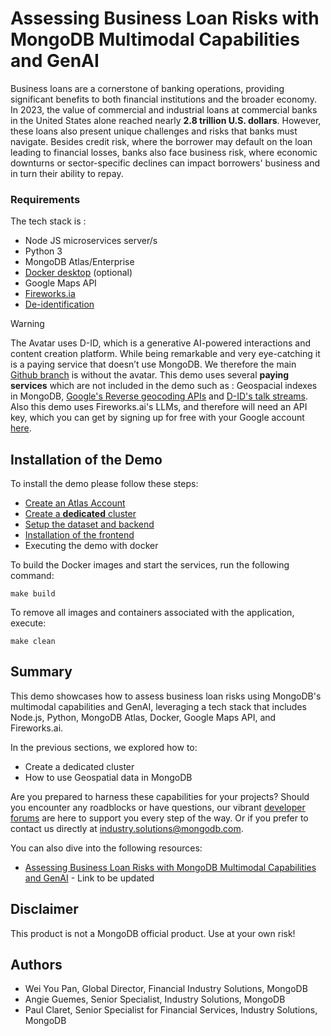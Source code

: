 # Assessing Business Loan Risks with MongoDB Multimodal Capabilities and GenAI

Business loans are a cornerstone of banking operations, providing significant benefits to both financial institutions and the broader economy. In 2023, the value of commercial and industrial loans at commercial banks in the United States alone reached nearly **2.8 trillion U.S. dollars**. However, these loans also present unique challenges and risks that banks must navigate. Besides credit risk, where the borrower may default on the loan leading to financial losses, banks also face business risk, where economic downturns or sector-specific declines can impact borrowers' business and in turn their ability to repay. 


### Requirements

The tech stack is :
- Node JS microservices server/s
- Python 3
- MongoDB Atlas/Enterprise
- [Docker desktop](https://www.docker.com/products/docker-desktop/) (optional)
- Google Maps API
- [Fireworks.ia](https://fireworks.ai/)
- [De-identification](https://www.d-id.com/)

> [!Warning]
> The Avatar uses D-ID, which is a generative AI-powered interactions and content creation platform. While being remarkable and very eye-catching it is a paying service that doesn’t use MongoDB. We therefore the main [Github branch](https://github.com/mongodb-industry-solutions/Risk-assessor/tree/main) is without the avatar.
> This demo uses several **paying services** which are not included in the demo such as : Geospacial indexes in MongoDB, [Google's Reverse geocoding APIs](https://developers.google.com/maps/documentation/geocoding/requests-reverse-geocoding) and [D-ID's talk streams](https://docs.d-id.com/reference/startconnection).
> Also this demo uses Fireworks.ai's LLMs, and therefore will need an API key, which you can get by signing up for free with your Google account [here](https://fireworks.ai/login). 

## Installation of the Demo

To install the demo please follow these steps:

- [Create an Atlas Account](https://www.mongodb.com/docs/atlas/tutorial/create-atlas-account/)
- [Create a **dedicated** cluster](https://www.mongodb.com/docs/atlas/tutorial/create-new-cluster/)
- [Setup the dataset and backend](./backend/)
- [Installation of the frontend](./frontend/)
- Executing the demo with docker

To build the Docker images and start the services, run the following command:

```
make build
```

To remove all images and containers associated with the application, execute:

```
make clean
```

## Summary

This demo showcases how to assess business loan risks using MongoDB's multimodal capabilities and GenAI, leveraging a tech stack that includes Node.js, Python, MongoDB Atlas, Docker, Google Maps API, and Fireworks.ai.

In the previous sections, we explored how to:

- Create a dedicated cluster
- How to use Geospatial data in MongoDB

Are you prepared to harness these capabilities for your projects? Should you encounter any roadblocks or have questions, our vibrant [developer forums](https://www.mongodb.com/community/forums/) are here to support you every step of the way. Or if you prefer to contact us directly at [industry.solutions@mongodb.com](mailto:industry.solutions@mongodb.com).

You can also dive into the following resources:

- [Assessing Business Loan Risks with MongoDB Multimodal Capabilities and GenAI](https://docs.google.com/document/d/1CdSKK7aYLl-HrRhYriaYbudp-UepfojKD-Iy1uNYu64/edit) - Link to be updated

## Disclaimer

This product is not a MongoDB official product. Use at your own risk!

## Authors

- Wei You Pan, Global Director, Financial Industry Solutions, MongoDB
- Angie Guemes, Senior Specialist, Industry Solutions, MongoDB
- Paul Claret, Senior Specialist for Financial Services, Industry Solutions, MongoDB
